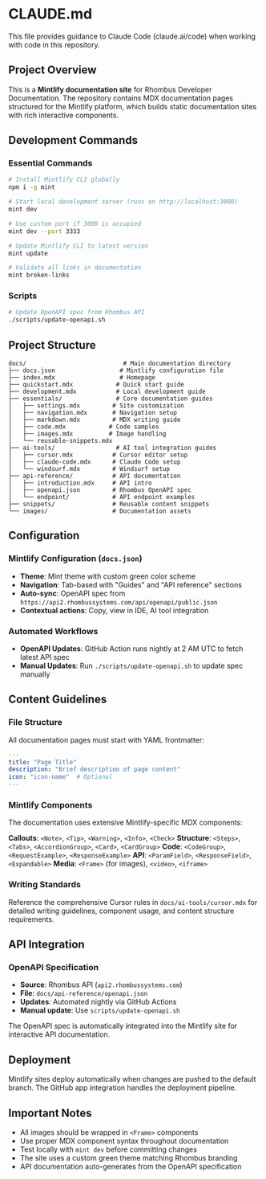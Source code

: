 # CLAUDE.md

This file provides guidance to Claude Code (claude.ai/code) when working with code in this repository.

## Project Overview

This is a **Mintlify documentation site** for Rhombus Developer Documentation. The repository contains MDX documentation pages structured for the Mintlify platform, which builds static documentation sites with rich interactive components.

## Development Commands

### Essential Commands
```bash
# Install Mintlify CLI globally
npm i -g mint

# Start local development server (runs on http://localhost:3000)
mint dev

# Use custom port if 3000 is occupied
mint dev --port 3333

# Update Mintlify CLI to latest version
mint update

# Validate all links in documentation
mint broken-links
```

### Scripts
```bash
# Update OpenAPI spec from Rhombus API
./scripts/update-openapi.sh
```

## Project Structure

```
docs/                           # Main documentation directory
├── docs.json                  # Mintlify configuration file
├── index.mdx                  # Homepage
├── quickstart.mdx            # Quick start guide
├── development.mdx           # Local development guide
├── essentials/               # Core documentation guides
│   ├── settings.mdx         # Site customization
│   ├── navigation.mdx       # Navigation setup
│   ├── markdown.mdx         # MDX writing guide
│   ├── code.mdx            # Code samples
│   ├── images.mdx          # Image handling
│   └── reusable-snippets.mdx
├── ai-tools/                 # AI tool integration guides
│   ├── cursor.mdx           # Cursor editor setup
│   ├── claude-code.mdx      # Claude Code setup
│   └── windsurf.mdx         # Windsurf setup
├── api-reference/           # API documentation
│   ├── introduction.mdx     # API intro
│   ├── openapi.json         # Rhombus OpenAPI spec
│   └── endpoint/            # API endpoint examples
├── snippets/                # Reusable content snippets
└── images/                  # Documentation assets
```

## Configuration

### Mintlify Configuration (`docs.json`)
- **Theme**: Mint theme with custom green color scheme
- **Navigation**: Tab-based with "Guides" and "API reference" sections
- **Auto-sync**: OpenAPI spec from `https://api2.rhombussystems.com/api/openapi/public.json`
- **Contextual actions**: Copy, view in IDE, AI tool integration

### Automated Workflows
- **OpenAPI Updates**: GitHub Action runs nightly at 2 AM UTC to fetch latest API spec
- **Manual Updates**: Run `./scripts/update-openapi.sh` to update spec manually

## Content Guidelines

### File Structure
All documentation pages must start with YAML frontmatter:
```yaml
---
title: "Page Title"
description: "Brief description of page content"
icon: "icon-name"  # Optional
---
```

### Mintlify Components
The documentation uses extensive Mintlify-specific MDX components:

**Callouts**: `<Note>`, `<Tip>`, `<Warning>`, `<Info>`, `<Check>`
**Structure**: `<Steps>`, `<Tabs>`, `<AccordionGroup>`, `<Card>`, `<CardGroup>`
**Code**: `<CodeGroup>`, `<RequestExample>`, `<ResponseExample>`
**API**: `<ParamField>`, `<ResponseField>`, `<Expandable>`
**Media**: `<Frame>` (for images), `<video>`, `<iframe>`

### Writing Standards
Reference the comprehensive Cursor rules in `docs/ai-tools/cursor.mdx` for detailed writing guidelines, component usage, and content structure requirements.

## API Integration

### OpenAPI Specification
- **Source**: Rhombus API (`api2.rhombussystems.com`)
- **File**: `docs/api-reference/openapi.json`
- **Updates**: Automated nightly via GitHub Actions
- **Manual update**: Use `scripts/update-openapi.sh`

The OpenAPI spec is automatically integrated into the Mintlify site for interactive API documentation.

## Deployment

Mintlify sites deploy automatically when changes are pushed to the default branch. The GitHub app integration handles the deployment pipeline.

## Important Notes

- All images should be wrapped in `<Frame>` components
- Use proper MDX component syntax throughout documentation
- Test locally with `mint dev` before committing changes
- The site uses a custom green theme matching Rhombus branding
- API documentation auto-generates from the OpenAPI specification